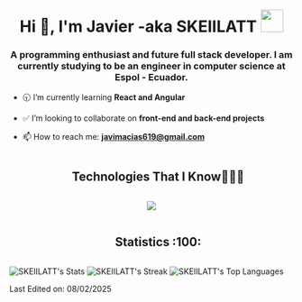 <h1 align="center">Hi 👋, I'm Javier -aka SKEIILATT <img height="40" src="https://emoji.gg/assets/emoji/7333-parrotdance.gif"></h1>
<h3 align="center">A programming enthusiast and future full stack developer. 
I am currently studying to be an engineer in computer science at Espol - Ecuador.</h3>

- :clock930: I’m currently learning **React and Angular**

- :white_check_mark: I’m looking to collaborate on **front-end and back-end projects**

- 📫 How to reach me: **javimacias619@gmail.com**

<div id="user-content-toc">
  <ul align="center">
    <summary><h2 style="display: inline-block">Technologies That I Know👨🏻‍💻</h2></summary>
  </ul>
</div>
<!--tech stack icons-->
<p align="center">
  <a href="https://skillicons.dev">
    <img src="https://skillicons.dev/icons?i=git,css,figma,github,html,java,js,md,mysql,py,&perline=14" />
  </a>
</p>
<div id="user-stats-toc">
  <ul align="center" list-style-type: none;>
    <summary><h2 style="display: inline-block"> Statistics :100: </h2></summary>
  </ul>
</div>

![SKEIILATT's Stats](https://github-readme-stats.vercel.app/api?username=SKEIILATT&theme=monokai&show_icons=true&hide_border=false&count_private=true)
![SKEIILATT's Streak](https://github-readme-streak-stats.herokuapp.com/?user=SKEIILATT&theme=monokai&hide_border=false)
![SKEIILATT's Top Languages](https://github-readme-stats.vercel.app/api/top-langs/?username=SKEIILATT&theme=monokai&show_icons=true&hide_border=false&layout=compact)


Last Edited on: 08/02/2025
